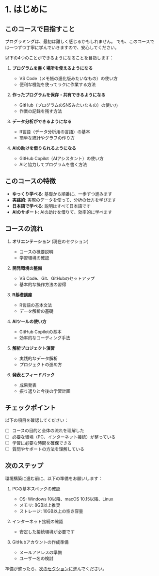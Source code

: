 # 1. はじめに

## このコースで目指すこと

プログラミングは、最初は難しく感じるかもしれません。
でも、このコースでは一つずつ丁寧に学んでいきますので、安心してください。

以下の4つのことができるようになることを目指します：

1. **プログラムを書く場所を使えるようになる**
   - VS Code（メモ帳の進化版みたいなもの）の使い方
   - 便利な機能を使ってラクに作業する方法

2. **作ったプログラムを保存・共有できるようになる**
   - GitHub（プログラムのSNSみたいなもの）の使い方
   - 作業の記録を残す方法

3. **データ分析ができるようになる**
   - R言語（データ分析用の言語）の基本
   - 簡単な統計やグラフの作り方

4. **AIの助けを借りられるようになる**
   - GitHub Copilot（AIアシスタント）の使い方
   - AIと協力してプログラムを書く方法

## このコースの特徴

- **ゆっくり学べる**: 基礎から順番に、一歩ずつ進みます
- **実践的**: 実際のデータを使って、分析の仕方を学びます
- **日本語で学べる**: 説明はすべて日本語です
- **AIのサポート**: AIの助けを借りて、効率的に学べます

## コースの流れ

1. **オリエンテーション** (現在のセクション)
   - コースの概要説明
   - 学習環境の確認

2. **開発環境の整備**
   - VS Code、Git、GitHubのセットアップ
   - 基本的な操作方法の習得

3. **R基礎講座**
   - R言語の基本文法
   - データ解析の基礎

4. **AIツールの使い方**
   - GitHub Copilotの基本
   - 効率的なコーディング手法

5. **解析プロジェクト演習**
   - 実践的なデータ解析
   - プロジェクトの進め方

6. **発表とフィードバック**
   - 成果発表
   - 振り返りと今後の学習計画

## チェックポイント

以下の項目を確認してください：

- [ ] コースの目的と全体の流れを理解した
- [ ] 必要な環境（PC、インターネット接続）が整っている
- [ ] 学習に必要な時間を確保できる
- [ ] 質問やサポートの方法を理解している

## 次のステップ

環境構築に進む前に、以下の準備をお願いします：

1. PCの基本スペックの確認
   - OS: Windows 10以降、macOS 10.15以降、Linux
   - メモリ: 8GB以上推奨
   - ストレージ: 10GB以上の空き容量

2. インターネット接続の確認
   - 安定した接続環境が必要です

3. GitHubアカウントの作成準備
   - メールアドレスの準備
   - ユーザー名の検討

準備が整ったら、[次のセクション](../02-setup/README.md)に進んでください。
